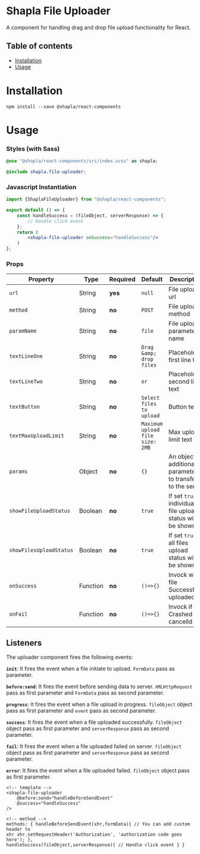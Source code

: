 # Shapla File Uploader

A component for handling drag and drop file upload functionality for React.

## Table of contents

- [Installation](#installation)
- [Usage](#usage)

# Installation

```
npm install --save @shapla/react-components
```

# Usage

### Styles (with Sass)

```scss
@use "@shapla/react-components/src/index.scss" as shapla;

@include shapla.file-uploader;
```

### Javascript Instantiation

```jsx
import {ShaplaFileUploader} from "@shapla/react-components";

export default () => {
    const handleSuccess = (fileObject, serverResponse) => {
        // Handle click event
    };
    return (
        <shapla-file-uploader onSuccess="handleSuccess"/>
    )
};
```

### Props

| Property                | Type     | Required | Default                         | Description                                                  |
|-------------------------|----------|----------|---------------------------------|--------------------------------------------------------------|
| `url`                   | String   | **yes**  | `null`                          | File upload url                                              |
| `method`                | String   | **no**   | `POST`                          | File upload method                                           |
| `paramName`             | String   | **no**   | `file`                          | File upload parameter name                                   |
| `textLineOne`           | String   | **no**   | `Drag &amp; drop files`         | Placeholder first line text                                  |
| `textLineTwo`           | String   | **no**   | `or`                            | Placeholder second line text                                 |
| `textButton`            | String   | **no**   | `Select files to upload`        | Button text                                                  |
| `textMaxUploadLimit`    | String   | **no**   | `Maximum upload file size: 2MB` | Max upload limit text                                        |
| `params`                | Object   | **no**   | `{}`                            | An object of additional parameters to transfer to the server |
| `showFileUploadStatus`  | Boolean  | **no**   | `true`                          | If set `true`, individual file upload status will be shown   |
| `showFilesUploadStatus` | Boolean  | **no**   | `true`                          | If set `true`, all files upload status will be shown         |
| `onSuccess`             | Function | **no**   | `()=>{}`                        | Invock when file Successfully uploaded                       |
| `onFail`                | Function | **no**   | `()=>{}`                        | Invock if file Crashed or cancelld                           |

## Listeners

The uploader component fires the following events:

**`init`**: It fires the event when a file initiate to upload. `FormData` pass as parameter.

**`before:send`**: It fires the event before sending data to server. `XMLHttpRequest` pass as first parameter
and `FormData` pass as second parameter.

**`progress`**: It fires the event when a file upload in progress. `fileObject` object pass as first parameter
and `event` pass as second parameter.

**`success`**: It fires the event when a file uploaded successfully. `fileObject` object pass as first parameter
and `serverResponse` pass as second parameter.

**`fail`**: It fires the event when a file uploaded failed on server. `fileObject` object pass as first parameter
and `serverResponse` pass as second parameter.

**`error`**: It fires the event when a file uploaded failed. `fileObject` object pass as first parameter.

```vue
<!-- template -->
<shapla-file-uploader
    @before:send="handleBeforeSendEvent"
    @success="handleSuccess"
/>

<!-- method -->
methods: { handleBeforeSendEvent(xhr,formData){ // You can add custom header to
xhr xhr.setRequestHeader('Authorization', 'authorization code goes here'); },
handleSuccess(fileObject,serverResponse){ // Handle click event } }
```
